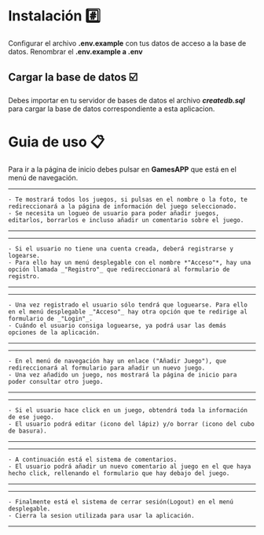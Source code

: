 # Instalación :hash:
Configurar el archivo **.env.example** con tus datos de acceso a la base de datos. Renombrar el **.env.example a .env**

## Cargar la base de datos  :ballot_box_with_check:
Debes importar en tu servidor de bases de datos el archivo **_createdb.sql_** para cargar la base de datos correspondiente a esta aplicacion.

# Guia de uso :clipboard:

Para ir a la página de inicio debes pulsar en **GamesAPP** que está en el menú de navegación.
***
    - Te mostrará todos los juegos, si pulsas en el nombre o la foto, te redireccionará a la página de información del juego seleccionado.
    - Se necesita un logueo de usuario para poder añadir juegos, editarlos, borrarlos e incluso añadir un comentario sobre el juego.
***

***
    - Si el usuario no tiene una cuenta creada, deberá registrarse y logearse.
    - Para ello hay un menú desplegable con el nombre *"Acceso"*, hay una opción llamada _"Registro"_ que redireccionará al formulario de registro.
***
***
    - Una vez registrado el usuario sólo tendrá que loguearse. Para ello en el menú desplegable _"Acceso"_ hay otra opción que te redirige al formulario de _"Login"_.
    - Cuándo el usuario consiga loguearse, ya podrá usar las demás opciones de la aplicación.
***
***
    - En el menú de navegación hay un enlace ("Añadir Juego"), que redireccionará al formulario para añadir un nuevo juego. 
    - Una vez añadido un juego, nos mostrará la página de inicio para poder consultar otro juego.
***
***
    - Si el usuario hace click en un juego, obtendrá toda la información de ese juego.
    - El usuario podrá editar (icono del lápiz) y/o borrar (icono del cubo de basura).
***
***
    - A continuación está el sistema de comentarios.
    - El usuario podrá añadir un nuevo comentario al juego en el que haya hecho click, rellenando el formulario que hay debajo del juego.
***
***
    - Finalmente está el sistema de cerrar sesión(Logout) en el menú desplegable.
    - Cierra la sesion utilizada para usar la aplicación.
***
